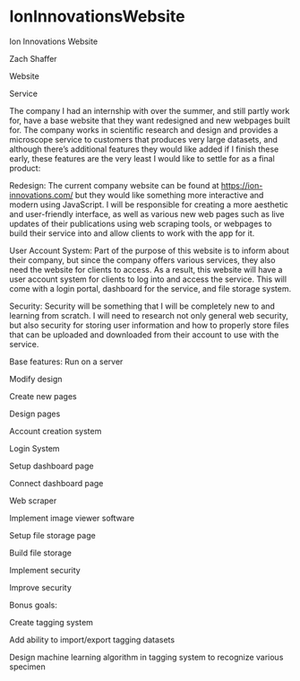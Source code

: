 # IonInnovationsWebsite

Ion Innovations Website

Zach Shaffer

Website

Service

The company I had an internship with over the summer, and still partly work for, have a base website that they want redesigned and new webpages built for. The company works in scientific research and design and provides a microscope service to customers that produces very large datasets, and although there’s additional features they would like added if I finish these early, these features are the very least I would like to settle for as a final product: 

Redesign: The current company website can be found at https://ion-innovations.com/ but they would like something more interactive and modern using JavaScript. I will be responsible for creating a more aesthetic and user-friendly interface, as well as various new web pages such as live updates of  their publications using web scraping tools, or webpages to build their service into and allow clients to work with the app for it.

User Account System: Part of the purpose of this website is to inform about their company, but since the company offers various services, they also need the website for clients to access. As a result, this website will have a user account system for clients to log into and access the service. This will come with a login portal, dashboard for the service, and file storage system.

Security: Security will be something that I will be completely new to and learning from scratch. I will need to research not only general web security, but also security for storing user information and how to properly store files that can be uploaded and downloaded from their account to use with the service.

Base features:
Run on a server 

Modify design

Create new pages 

Design pages 

Account creation system 

Login System 

Setup dashboard page 

Connect dashboard page 

Web scraper 

Implement image viewer software 

Setup file storage page 

Build file storage 

Implement security 

Improve security
 
Bonus goals:

Create tagging system

Add ability to import/export tagging datasets

Design machine learning algorithm in tagging system to recognize various specimen
